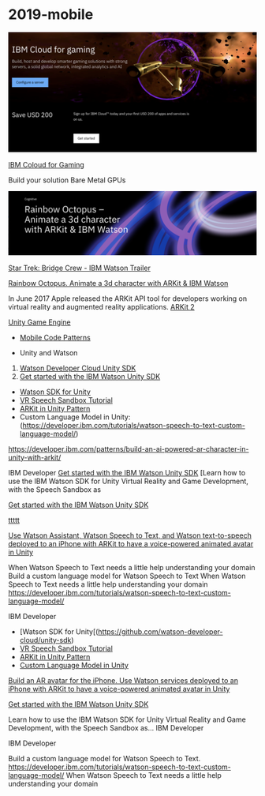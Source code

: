 # 2019-mobile

<img src="IBMGame.png">

[IBM Coloud for Gaming](https://www.ibm.com/cloud/gaming)

Build your solution
Bare Metal
GPUs


<img src="ARKit.png">

[Star Trek: Bridge Crew - IBM Watson Trailer](https://youtu.be/6hDkkELJTZU)

[Rainbow Octopus. Animate a 3d character with ARKit & IBM Watson](https://www.ibm.com/blogs/emerging-technology/rainbow-octopus/) 

In June 2017 Apple released the ARKit API tool for developers working on virtual reality and augmented reality applications.
[ARKit 2](https://developer.apple.com/arkit/)


[Unity Game Engine](https://unity.com)

* [Mobile Code Patterns](https://developer.ibm.com/patterns/category/mobile/)

* Unity and Watson

1. [Watson Developer Cloud Unity SDK](https://github.com/watson-developer-cloud/unity-sdk)
2. [Get started with the IBM Watson Unity SDK](https://developer.ibm.com/tutorials/use-ibm-watson-sdk-with-unity/)

* [Watson SDK for Unity](https://github.com/watson-developer-cloud/unity-sdk)
* [VR Speech Sandbox Tutorial](https://developer.ibm.com/tutorials/use-ibm-watson-sdk-with-unity/)
* [ARKit in Unity Pattern](https://developer.ibm.com/patterns/build-an-ai-powered-ar-character-in-unity-with-arkit/)
* Custom Language Model in Unity: (https://developer.ibm.com/tutorials/watson-speech-to-text-custom-language-model/)

https://developer.ibm.com/patterns/build-an-ai-powered-ar-character-in-unity-with-arkit/

IBM Developer
[Get started with the IBM Watson Unity SDK](https://developer.ibm.com/tutorials/use-ibm-watson-sdk-with-unity/)
[Learn how to use the IBM Watson SDK for Unity Virtual Reality and Game Development, with the Speech Sandbox as

[Get started with the IBM Watson Unity SDK](https://developer.ibm.com/tutorials/use-ibm-watson-sdk-with-unity/)

[ttttt](https://developer.ibm.com/patterns/build-an-ai-powered-ar-character-in-unity-with-arkit/)

[Use Watson Assistant, Watson Speech to Text, and Watson text-to-speech deployed to an iPhone with ARKit to have a voice-powered animated avatar in Unity](https://developer.ibm.com/tutorials/watson-speech-to-text-custom-language-model/)


When Watson Speech to Text needs a little help understanding your domain
Build a custom language model for Watson Speech to Text
When Watson Speech to Text needs a little help understanding your domain
https://developer.ibm.com/tutorials/watson-speech-to-text-custom-language-model/

IBM Developer

* [Watson SDK for Unity[(https://github.com/watson-developer-cloud/unity-sdk)
* [VR Speech Sandbox Tutorial](https://developer.ibm.com/tutorials/use-ibm-watson-sdk-with-unity/)
* [ARKit in Unity Pattern](https://developer.ibm.com/patterns/build-an-ai-powered-ar-character-in-unity-with-arkit/)
* [Custom Language Model in Unity](https://developer.ibm.com/tutorials/watson-speech-to-text-custom-language-model/)

[Build an AR avatar for the iPhone. Use Watson services deployed to an iPhone with ARKit to have a voice-powered animated avatar in Unity](https://developer.ibm.com/patterns/build-an-ai-powered-ar-character-in-unity-with-arkit/)

[Get started with the IBM Watson Unity SDK](https://developer.ibm.com/tutorials/use-ibm-watson-sdk-with-unity)

Learn how to use the IBM Watson SDK for Unity Virtual Reality and Game Development, with the Speech Sandbox as…
IBM Developer


IBM Developer

Build a custom language model for Watson Speech to Text. https://developer.ibm.com/tutorials/watson-speech-to-text-custom-language-model/  When Watson Speech to Text needs a little help understanding your domain


